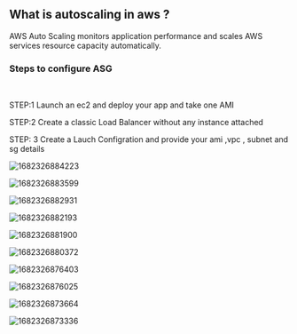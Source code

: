 ## What is autoscaling in aws ? 
AWS Auto Scaling monitors application performance and scales AWS services resource capacity automatically.

### Steps to configure ASG
<br>

STEP:1 Launch an ec2 and deploy your app and  take one AMI  <br>

STEP:2 Create a classic Load Balancer without any instance attached   <br>

STEP: 3 Create a Lauch Configration and provide your ami ,vpc , subnet and sg details <br>

![1682326884223](https://user-images.githubusercontent.com/84858868/233953548-6cbd18d0-6904-46b6-a507-7ded1d0b0e65.JPEG)

![1682326883599](https://user-images.githubusercontent.com/84858868/233953640-95085145-63b9-4c09-b335-b00817f694ec.JPEG)

![1682326882931](https://user-images.githubusercontent.com/84858868/233953714-aae3b274-6f7c-451d-bbaf-3f92335c36a8.JPEG)

![1682326882193](https://user-images.githubusercontent.com/84858868/233953750-ffa92002-17d2-4f92-9e05-9000e7371630.JPEG)

![1682326881900](https://user-images.githubusercontent.com/84858868/233953868-b16999fa-3594-4e6a-8a3a-f6307a86c10f.JPEG)

![1682326880372](https://user-images.githubusercontent.com/84858868/233953891-c51b8ac0-e66a-4152-8550-b98e5a2322a4.JPEG)

![1682326876403](https://user-images.githubusercontent.com/84858868/233953931-ac9c25fc-bd9f-451c-bb89-c7a2bbacf64b.JPEG)

![1682326876025](https://user-images.githubusercontent.com/84858868/233953957-28187cf2-9967-40c5-b3d0-d713a2fbb737.JPEG)

![1682326873664](https://user-images.githubusercontent.com/84858868/233953978-db7aaaa9-4a83-4c09-916b-b353d2bd0bf2.JPEG)

![1682326873336](https://user-images.githubusercontent.com/84858868/233953996-6673690b-4152-4e7a-96b0-5a8ebe562c84.JPEG)

